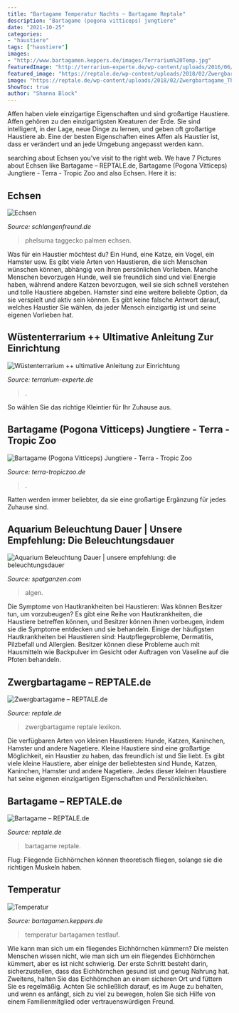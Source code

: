 ```yaml
---
title: "Bartagame Temperatur Nachts ~ Bartagame Reptale"
description: "Bartagame (pogona vitticeps) jungtiere"
date: "2021-10-25"
categories:
- "haustiere"
tags: ["haustiere"]
images:
- "http://www.bartagamen.keppers.de/images/Terrarium%20Temp.jpg"
featuredImage: "http://terrarium-experte.de/wp-content/uploads/2016/06/Leopardgecko.jpg"
featured_image: "https://reptale.de/wp-content/uploads/2018/02/Zwergbartagame_Thomas-Meining_Formular.jpg"
image: "https://reptale.de/wp-content/uploads/2018/02/Zwergbartagame_Thomas-Meining_Formular.jpg"
ShowToc: true
author: "Shanna Block"
---
```



Affen haben viele einzigartige Eigenschaften und sind großartige Haustiere.
Affen gehören zu den einzigartigsten Kreaturen der Erde. Sie sind intelligent, in der Lage, neue Dinge zu lernen, und geben oft großartige Haustiere ab. Eine der besten Eigenschaften eines Affen als Haustier ist, dass er verändert und an jede Umgebung angepasst werden kann.

	

		
searching about Echsen you've visit to the right web. We have 7 Pictures about Echsen like Bartagame – REPTALE.de, Bartagame (Pogona Vitticeps) Jungtiere - Terra - Tropic Zoo and also Echsen. Here it is:
		
    
## Echsen

<img loading=lazy src="http://www.schlangenfreund.de/Bilder/Tierwelt/Echsen/EOS 425.JPG" onerror="this.onerror=null;this.src='https://tse4.mm.bing.net/th?id=OIP.z2Bu2stKOR4cwaAUVJCfdwAAAA&amp;pid=15.1';" alt="Echsen">

_Source: schlangenfreund.de_

>phelsuma taggecko palmen echsen. 

	

Was für ein Haustier möchtest du? Ein Hund, eine Katze, ein Vogel, ein Hamster usw.
Es gibt viele Arten von Haustieren, die sich Menschen wünschen können, abhängig von ihren persönlichen Vorlieben. Manche Menschen bevorzugen Hunde, weil sie freundlich sind und viel Energie haben, während andere Katzen bevorzugen, weil sie sich schnell verstehen und tolle Haustiere abgeben. Hamster sind eine weitere beliebte Option, da sie verspielt und aktiv sein können. Es gibt keine falsche Antwort darauf, welches Haustier Sie wählen, da jeder Mensch einzigartig ist und seine eigenen Vorlieben hat.

    
## Wüstenterrarium ++ Ultimative Anleitung Zur Einrichtung

<img loading=lazy src="http://terrarium-experte.de/wp-content/uploads/2016/06/Leopardgecko.jpg" onerror="this.onerror=null;this.src='https://tse2.mm.bing.net/th?id=OIP.EygJLnj550WY25d096SBYQHaDx&amp;pid=15.1';" alt="Wüstenterrarium ++ ultimative Anleitung zur Einrichtung">

_Source: terrarium-experte.de_

>. 

	

So wählen Sie das richtige Kleintier für Ihr Zuhause aus.

    
## Bartagame (Pogona Vitticeps) Jungtiere - Terra - Tropic Zoo

<img loading=lazy src="https://www.terra-tropiczoo.de/wp-content/uploads/2020/01/reptilien-zoofachgeschäft-1536x494.jpg" onerror="this.onerror=null;this.src='https://tse3.mm.bing.net/th?id=OIP.6J_A0iP0kpb6KDfuDorvAgHaCY&amp;pid=15.1';" alt="Bartagame (Pogona Vitticeps) Jungtiere - Terra - Tropic Zoo">

_Source: terra-tropiczoo.de_

>. 

	

Ratten werden immer beliebter, da sie eine großartige Ergänzung für jedes Zuhause sind.

    
## Aquarium Beleuchtung Dauer | Unsere Empfehlung: Die Beleuchtungsdauer

<img loading=lazy src="https://spatganzen.com/chlrg/VqOHs291-duERlqhkoAyxwHaJ3.jpg" onerror="this.onerror=null;this.src='https://tse4.mm.bing.net/th?id=OIP.pCDogrsEQIR7irE63JbN9gAAAA&amp;pid=15.1';" alt="Aquarium Beleuchtung Dauer | unsere empfehlung: die beleuchtungsdauer">

_Source: spatganzen.com_

>algen. 

	

Die Symptome von Hautkrankheiten bei Haustieren: Was können Besitzer tun, um vorzubeugen?
Es gibt eine Reihe von Hautkrankheiten, die Haustiere betreffen können, und Besitzer können ihnen vorbeugen, indem sie die Symptome entdecken und sie behandeln. Einige der häufigsten Hautkrankheiten bei Haustieren sind: Hautpflegeprobleme, Dermatitis, Pilzbefall und Allergien. Besitzer können diese Probleme auch mit Hausmitteln wie Backpulver im Gesicht oder Auftragen von Vaseline auf die Pfoten behandeln.

    
## Zwergbartagame – REPTALE.de

<img loading=lazy src="https://reptale.de/wp-content/uploads/2018/02/Zwergbartagame_Thomas-Meining_Formular.jpg" onerror="this.onerror=null;this.src='https://tse2.mm.bing.net/th?id=OIP.ebJPBKYYBHx_lbhZhyIZ-wHaEK&amp;pid=15.1';" alt="Zwergbartagame – REPTALE.de">

_Source: reptale.de_

>zwergbartagame reptale lexikon. 

	

Die verfügbaren Arten von kleinen Haustieren: Hunde, Katzen, Kaninchen, Hamster und andere Nagetiere.
Kleine Haustiere sind eine großartige Möglichkeit, ein Haustier zu haben, das freundlich ist und Sie liebt. Es gibt viele kleine Haustiere, aber einige der beliebtesten sind Hunde, Katzen, Kaninchen, Hamster und andere Nagetiere. Jedes dieser kleinen Haustiere hat seine eigenen einzigartigen Eigenschaften und Persönlichkeiten.

    
## Bartagame – REPTALE.de

<img loading=lazy src="https://reptale.de/wp-content/uploads/2021/07/A174F443-06A9-4B90-9B16-2BBFA7E37BC3-1080x1080.jpeg" onerror="this.onerror=null;this.src='https://tse3.mm.bing.net/th?id=OIP.Y0h81S606ofhtxpZodzJzQHaHa&amp;pid=15.1';" alt="Bartagame – REPTALE.de">

_Source: reptale.de_

>bartagame reptale. 

	

Flug: Fliegende Eichhörnchen können theoretisch fliegen, solange sie die richtigen Muskeln haben.

    
## Temperatur

<img loading=lazy src="http://www.bartagamen.keppers.de/images/Terrarium%20Temp.jpg" onerror="this.onerror=null;this.src='https://tse4.mm.bing.net/th?id=OIP.NrtgxyGQp9dwaHUx8ZS8qAHaDh&amp;pid=15.1';" alt="Temperatur">

_Source: bartagamen.keppers.de_

>temperatur bartagamen testlauf. 

	

Wie kann man sich um ein fliegendes Eichhörnchen kümmern?
Die meisten Menschen wissen nicht, wie man sich um ein fliegendes Eichhörnchen kümmert, aber es ist nicht schwierig. Der erste Schritt besteht darin, sicherzustellen, dass das Eichhörnchen gesund ist und genug Nahrung hat. Zweitens, halten Sie das Eichhörnchen an einem sicheren Ort und füttern Sie es regelmäßig. Achten Sie schließlich darauf, es im Auge zu behalten, und wenn es anfängt, sich zu viel zu bewegen, holen Sie sich Hilfe von einem Familienmitglied oder vertrauenswürdigen Freund.

